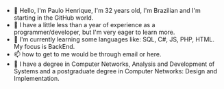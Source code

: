 - 👋 Hello, I'm Paulo Henrique, I'm 32 years old, I'm Brazilian and I'm starting in the GitHub world.
- 👀 I have a little less than a year of experience as a programmer/developer, but I'm very eager to learn more. 
- 🌱 I'm currently learning some languages like: SQL, C#, JS, PHP, HTML. My focus is BackEnd. 
- 📫 how to get to me would be through email or here.
- 📖 I have a degree in Computer Networks, Analysis and Development of Systems and a postgraduate degree in Computer Networks: Design and Implementation.

<!---
phcapelett/phcapelett is a ✨ special ✨ repository because its `README.md` (this file) appears on your GitHub profile.
You can click the Preview link to take a look at your changes.
--->
